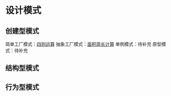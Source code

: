 # 设计模式
## 创建型模式
简单工厂模式：[四则运算](/src/main/java/cn/maxiaot/factory/simplefactory)
抽象工厂模式：[面积周长计算](src\main\java\cn\maxiaot\factory\abstracefactory)
单例模式：待补充
原型模式：待补充

## 结构型模式

## 行为型模式

